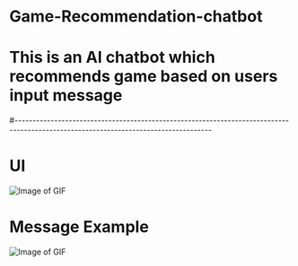 # Game-Recommendation-chatbot

# This is an AI chatbot which recommends game based on users input message


#------------------------------------------------------------------------------------------------------------------------------------
# UI
![Image of GIF](https://i.ibb.co/vP63dn8/Whats-App-Image-2021-07-20-at-10-43-54-PM-1.jpg)
# Message Example
![Image of GIF](https://i.ibb.co/68MdtYN/Whats-App-Image-2021-07-20-at-10-43-54-PM.jpg)

